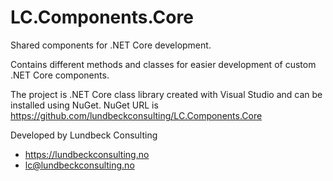 # LC.Components.Core
Shared components for .NET Core development.

Contains different methods and classes for easier development of custom .NET Core components.

The project is .NET Core class library created with Visual Studio and can be installed using NuGet.
NuGet URL is https://github.com/lundbeckconsulting/LC.Components.Core

Developed by Lundbeck Consulting
* https://lundbeckconsulting.no
* lc@lundbeckconsulting.no
